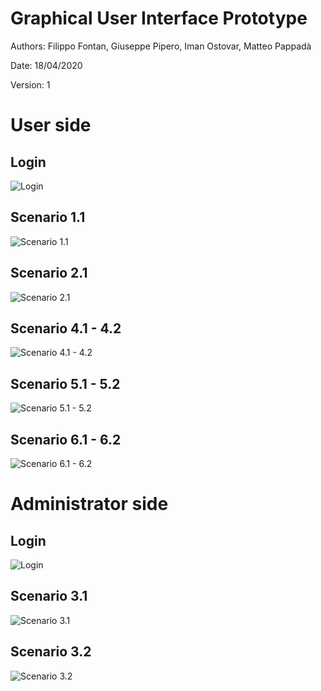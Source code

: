 # Graphical User Interface Prototype  

Authors: Filippo Fontan, Giuseppe Pipero, Iman Ostovar, Matteo Pappadà

Date: 18/04/2020

Version: 1

# User side

## Login
![Login](images/login.JPG)

## Scenario 1.1
![Scenario 1.1](images/s1_1.JPG)

## Scenario 2.1 
![Scenario 2.1](images/s2_1.JPG)

## Scenario 4.1 - 4.2
![Scenario 4.1 - 4.2](images/s4_1_2.JPG)

## Scenario 5.1 - 5.2
![Scenario 5.1 - 5.2](images/s5_1_2.JPG)

## Scenario 6.1 - 6.2
![Scenario 6.1 - 6.2](images/s6_1_2.JPG)

# Administrator side

## Login
![Login](images/login_admin.JPG)

## Scenario 3.1 
![Scenario 3.1](images/s3_1.JPG)

## Scenario 3.2
![Scenario 3.2](images/s3_2.JPG)